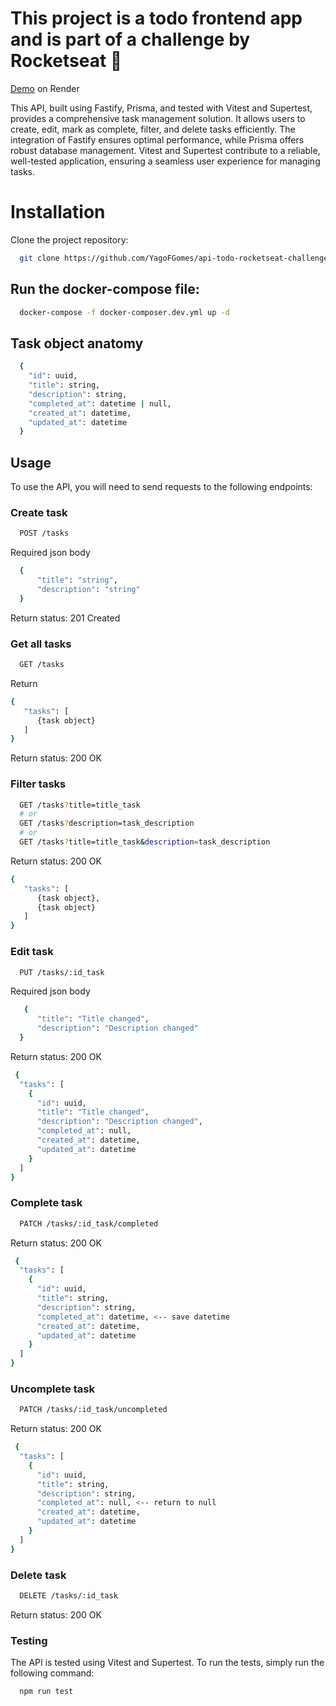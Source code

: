 # This project is a todo frontend app and is part of a challenge by Rocketseat 🚀

[Demo](https://one-desafio-todo.onrender.com) on Render

This API, built using Fastify, Prisma, and tested with Vitest and Supertest, provides a comprehensive task management solution. It allows users to create, edit, mark as complete, filter, and delete tasks efficiently. The integration of Fastify ensures optimal performance, while Prisma offers robust database management. Vitest and Supertest contribute to a reliable, well-tested application, ensuring a seamless user experience for managing tasks.

# Installation
Clone the project repository:
```bash
  git clone https://github.com/YagoFGomes/api-todo-rocketseat-challenge.git
```
## Run the docker-compose file:
```bash
  docker-compose -f docker-composer.dev.yml up -d
```

## Task object anatomy
```bash
  {
    "id": uuid,
    "title": string,
    "description": string,
    "completed_at": datetime | null,
    "created_at": datetime,
    "updated_at": datetime
  }
```

## Usage
To use the API, you will need to send requests to the following endpoints:

### Create task

```bash
  POST /tasks
```
Required json body
```bash
  {
      "title": "string",
      "description": "string"
  }
```

Return status: 201 Created


### Get all tasks
```bash
  GET /tasks
```
Return
```bash
{
   "tasks": [
      {task object}
   ]
}
```
Return status: 200 OK


### Filter tasks
```bash
  GET /tasks?title=title_task
  # or
  GET /tasks?description=task_description
  # or
  GET /tasks?title=title_task&description=task_description
```
Return status: 200 OK
```bash
{
   "tasks": [
      {task object},
      {task object}
   ]
}  
```


### Edit task
```bash
  PUT /tasks/:id_task
``` 
Required json body 
```bash
   {
      "title": "Title changed",
      "description": "Description changed"
  }
```
Return status: 200 OK
```bash
 {
  "tasks": [
    {
      "id": uuid,
      "title": "Title changed",
      "description": "Description changed",
      "completed_at": null,
      "created_at": datetime,
      "updated_at": datetime
    }
  ]
}
```

### Complete task
```bash
  PATCH /tasks/:id_task/completed
``` 

Return status: 200 OK
```bash
 {
  "tasks": [
    {
      "id": uuid,
      "title": string,
      "description": string,
      "completed_at": datetime, <-- save datetime 
      "created_at": datetime,
      "updated_at": datetime
    }
  ]
}
```

### Uncomplete task
```bash
  PATCH /tasks/:id_task/uncompleted
``` 

Return status: 200 OK
```bash
 {
  "tasks": [
    {
      "id": uuid,
      "title": string,
      "description": string,
      "completed_at": null, <-- return to null
      "created_at": datetime,
      "updated_at": datetime
    }
  ]
}
```

### Delete task
```bash
  DELETE /tasks/:id_task
``` 
Return status: 200 OK

### Testing
The API is tested using Vitest and Supertest. To run the tests, simply run the following command:

```bash
  npm run test
``` 
